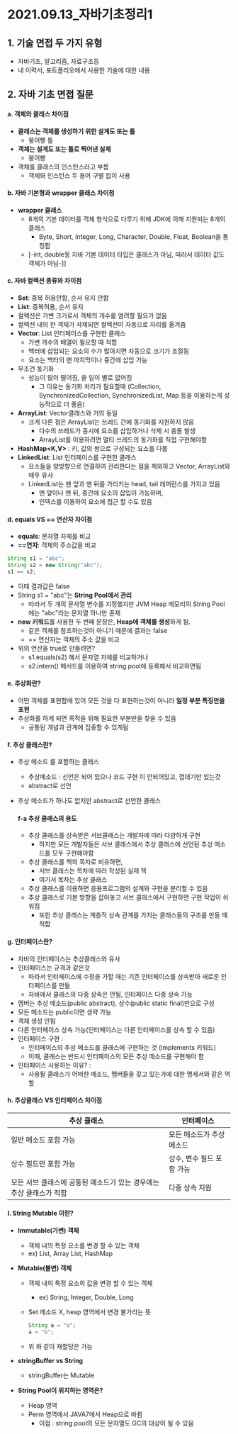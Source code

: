 # 2021.09.13_자바기초정리1

## 1. 기술 면접 두 가지 유형

- 자바기초, 알고리즘, 자료구조등
- 내 이력서, 포트폴리오에서 사용한 기술에 대한 내용

## 2. 자바 기초 면접 질문

#### a. 객체와 클래스 차이점

- **클래스는 객체를 생성하기 위한 설계도 또는 틀** 
  - 붕어빵 틀
- **객체는 설계도 또는 틀로 찍어낸 실체**
  - 붕어빵
- 객체를 클래스의 인스턴스라고 부름
  - 객체와 인스턴스 두 용어 구별 없이 사용

#### b. 자바 기본형과 wrapper 클래스 차이점

- **wrapper 클래스**
  - 8개의 기본 데이터를 객체 형식으로 다루기 위해  JDK에 의해 지원되는 8개의 클래스
    - Byte, Short, Integer, Long, Character, Double, Float, Boolean을 통칭함
  - [-int, double등 자바 기본 데이터 타입은 클래스가 아님, 따라서 데이터 값도 객체가 아님-]]

#### c. 자바 컬렉션 종류와 차이점

- **Set**: 중복 허용안함, 순서 유지 안함
- **List**: 중복허용, 순서 유지
- 컬렉션은 가변 크기로서 객체의 개수를 염려할 필요가 없음
- 컬렉션 내의 한 객체가 삭제되면 컬렉션이 자동으로 자리를 옮겨줌
- **Vector**: List 인터페이스를 구현한 클래스
  - 가변 개수의 배열이 필요할 때 적합
  - 백터에 삽입되는 요소의 수가 많아지면 자동으로 크기가 조절됨
  - 요소는 백터의 맨 마지막이나 중간에 삽입 가능
- 무조건 동기화 
  - 성능이 많이 떨어짐, 쓸 일이 별로 없어짐 
    - 그 이유는 동기화 처리가 필요할때 (Collection, SynchronizedCollection, SynchronizedList, Map 등을 이용하는게 성능적으로 더 좋음)
- **ArrayList**: Vector클래스와 거의 동일
  - 크게 다른 점은 ArrayList는 쓰레드 간에 동기화를 지원하지 않음
    - 다수의 쓰레드가 동시에 요소를 삽입하거나 삭제 시 충돌 발생
    - ArrayList를 이용하려면 멀티 쓰레드의 동기화를 직접 구현해야함
- **HashMap<K,V>** : 키, 값의 쌍으로 구성되는 요소를 다룸
- **LinkedList**: List 인터페이스를 구현한 클래스
  - 요소들을 양방향으로 연결하여 관리한다는 점을 제외하고 Vector, ArrayList와 매우 유사
  - LinkedList는 맨 앞과 맨 뒤를 가리키는 head, tail 레퍼런스를 가지고 있음
    - 맨 앞이나 맨 뒤, 중간에 요소의 삽입이 가능하며,
    - 인덱스를 이용하여 요소에 접근 할 수도 있음

#### d. equals VS == 연산자 차이점

- **equals**: 문자열 자체를 비교
- **==연자**: 객체의 주소값을 비교

```java
String s1 = "abc";
String s2 = new String("abc");
s1 == s2;
```

-  이때 결과값은 false
  - String s1 = "abc"는 **String Pool에서 관리**
    - 따라서 두 개의 문자열 변수를 지정했지만 JVM Heap 메모리의 String Pool에는 "abc"라는 문자열 하나만 존재
  - **new 키워드**를 사용한 두 번째 문장은, **Heap에 객체를 생성**하게 됨.
    - 같은 객체를 참조하는것이 아니기 때문에 결과는 false
    - == 연산자는 객체의 주소 값을 비교
- 위의 연산을 true로 만들려면?
  - s1.equals(s2) 해서 문자열 자체를 비교하거나
  - s2.intern() 메서드를 이용하여 string pool에 등록해서 비교하면됨

#### e. 추상화란?

- 어떤 객체를 표현함에 있어 모든 것을 다 표현하는것이 아니라 **일정 부분 특징만을 표현**
- 추상화를 하게 되면 목적을 위해 필요한 부분만을 찾을 수 있음
  - 공통된 개념과 관계에 집중할 수 있게됨

#### f. 추상 클래스란?

- 추상 메소드 를 포함하는 클래스

  - 추상메소드 : 선언은 되어 있으나 코드 구현 이 안되어있고, 껍데기만 있는것
  - abstract로 선언

- 추상 메소드가 하나도 없지만 abstract로 선언한 클래스

  #### f-a 추상 클래스의 용도

  - 추상 클래스를 상속받은 서브클래스는 개발자에 따라 다양하게 구현
    - 하지만 모든 개발자들은 서브 클래스에서 추상 클래스에 선언된 추상 메소드를 모두 구현해야함
  - 추상 클래스를 책의 목차로 비유하면, 
    - 서브 클래스는  목차에 따라 작성된 실제 책
    - 여기서 목차는 추상 클래스
  - 추상 클래스를 이용하면 응용프로그램의 설계와 구현을 분리할 수 있음
  - 추상 클래스로 기본 방향을 잡아놓고 서브 클래스에서 구현하면 구현 작업이 쉬워짐
    - 또한 추상 클래스는 계층적 상속 관계를 가지는 클래스들의 구조를 만들 때 적합

#### g. 인터페이스란?

- 자바의 인터페이스는 추상클래스와 유사
- 인터페이스는 규격과 같은것 
  - 따라서 인터페이스에 수정을 가할 때는 기존 인터페이스를 상속받아 새로운 인터페이스를 만듦
  - 자바에서 클래스의 다중 상속은 안됨, 인터페이스 다중 상속 가능
- 멤버는 추상 메소드(public abstract), 상수(public static final)만으로 구성
- 모든 메소드는 public이면 생략 가능
- 객체 생성 안됨
- 다른 인터페이스 상속 가능(인터페이스는 다른 인터페이스를 상속 할 수 있음)
- 인터페이스 구현 :
  - 인터페이스의 추상 메소드를 클래스에 구현하는 것 (implements 키워드)
  - 이때, 클래스는 반드시 인터페이스의 모든 추상 메소드를 구현해야 함
- 인터페이스 사용하는 이유? :
  - 사용될 클래스가 어떠한 메소드, 멤버들을 갖고 있는가에 대한 명세서와 같은 역할

#### h. 추상클래스 VS 인터페이스 차이점

| 추상 클래스                                                  | 인터페이스                |
| ------------------------------------------------------------ | ------------------------- |
| 일반 메소드 포함 가능                                        | 모든 메소드가 추상 메소드 |
| 상수 필드만 포함 가능                                        | 상수, 변수 필드 포함 가능 |
| 모든 서브 클래스에 공통된 메소드가 있는 경우에는 추상 클래스가 적합 | 다중 상속 지원            |

#### I. String Mutable 이란?

- **Immutable(가변) 객체** 

  -  객체 내의 특정 요소를 변경 할 수 있는 객체 
    - ex) List, Array List, HashMap

- **Mutable(불변) 객체**

  - 객체 내의 특정 요소의 값을 변경 할 수 있는 객체 

    - ex) String, Integer, Double, Long

  - Set 메소드 X, heap 영역에서 변경 불가라는 뜻

    ```java
    String a = "a";
    a = "b"; 
    ```

  -  위 와 같이 재할당은 가능

- **stringBuffer vs String**

  - stringBuffer는 Mutable

- **String Pool이 위치하는 영역은?**

  - Heap 영역
  - Perm 영역에서 JAVA7에서 Heap으로 바뀜
    - 이점 : string pool의 모든 문자열도 GC의 대상이 될 수 있음

